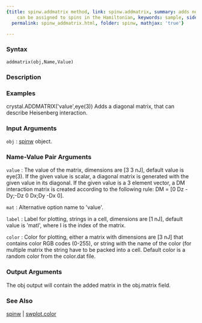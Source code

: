 ```yaml
---
{title: spinw.addmatrix method, link: spinw.addmatrix, summary: adds new matrix that
    can be assigned to spins in the Hamiltonian, keywords: sample, sidebar: sw_sidebar,
  permalink: spinw_addmatrix.html, folder: spinw, mathjax: 'true'}

---
```


### Syntax

`addmatrix(obj,Name,Value)`

### Description



### Examples

crystal.ADDMATRIX('value',eye(3))
Adds a diagonal matrix, that can describe Heisenberg interaction.

### Input Arguments

`obj`
: [spinw](spinw.html) object.

### Name-Value Pair Arguments

`value`
: The value of the matrix, dimensions are  [3 3 nJ], default value is
  eye(3). If the given value is scalar, a diagonal matrix is
  generated with the given value in its diagonal. If the given
  value is a 3 element vector, a DM interaction matrix is created
  according to the following rule:
  DM = [0 Dz -Dy;-Dz 0 Dx;Dy -Dx 0].

`mat`
: Alternative option name to 'value'.

`label`
: Label for plotting, strings in a cell, dimensions are [1 nJ],
  default value is 'matI', where I is the index of the matrix.

`color`
: Color for plotting, either a matrix with dimensions are  [3 nJ]
  that contains color RGB codes (0-255), or string with the name
  of the color (for multiple matrix the string have to be packed
  into a cell. Default color is a random color from the color.dat
  file.

### Output Arguments

The obj output will contain the added matrix in the obj.matrix field.

### See Also

[spinw](spinw.html) \| [swplot.color](swplot_color.html)

